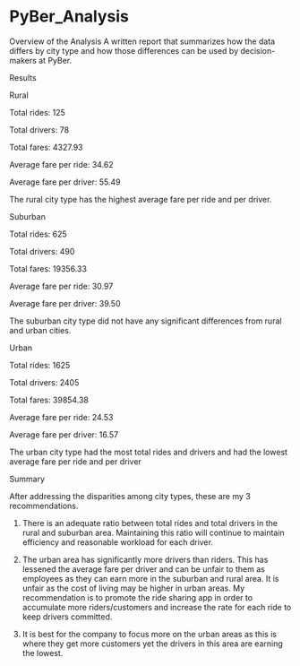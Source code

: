 # PyBer_Analysis
Overview of the Analysis 
A written report that summarizes how the data differs by city type and how those differences can be used by decision-makers at PyBer.

Results 


Rural

  Total rides: 125
  
  Total drivers: 78
  
  Total fares: 4327.93
  
  Average fare per ride: 34.62
  
  Average fare per driver: 55.49
  
The rural city type has the highest average fare per ride and per driver. 

  
  
Suburban 

  Total rides: 625
  
  Total drivers: 490
  
  Total fares: 19356.33
  
  Average fare per ride: 30.97
  
  Average fare per driver: 39.50
  
The suburban city type did not have any significant differences from rural and urban cities. 

  
  
Urban 

  Total rides: 1625
  
  Total drivers: 2405
  
  Total fares: 39854.38
  
  Average fare per ride: 24.53
  
  Average fare per driver: 16.57
  
 The urban city type had the most total rides and drivers and had the lowest average fare per ride and per driver
 


Summary

After addressing the disparities among city types, these are my 3 recommendations. 

1. There is an adequate ratio between total rides and total drivers in the rural and suburban area. Maintaining this ratio will continue to maintain efficiency and reasonable workload for each driver.

2. The urban area has significantly more drivers than riders. This has lessened the average fare per driver and can be unfair to them as employees as they can earn more in the suburban and rural area. It is unfair as the cost of living may be higher in urban areas. My recommendation is to promote the ride sharing app in order to accumulate more riders/customers and increase the rate for each ride to keep drivers committed. 

3. It is best for the company to focus more on the urban areas as this is where they get more customers yet the drivers in this area are earning the lowest. 

